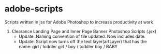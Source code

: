 # adobe-scripts
Scripts written in jsx for Adobe Photoshop to increase productivity at work

1. Clearance Landing Page and Inner Page Banner Photoshop Scripts (.jsx)
	* Update: Naming convention of file updated. Now includes date.
	* Update: Script now turns off the text layer(artLayer) that has the name: girl  /  toddler girl  /  boy  /  toddler boy  /  BABY